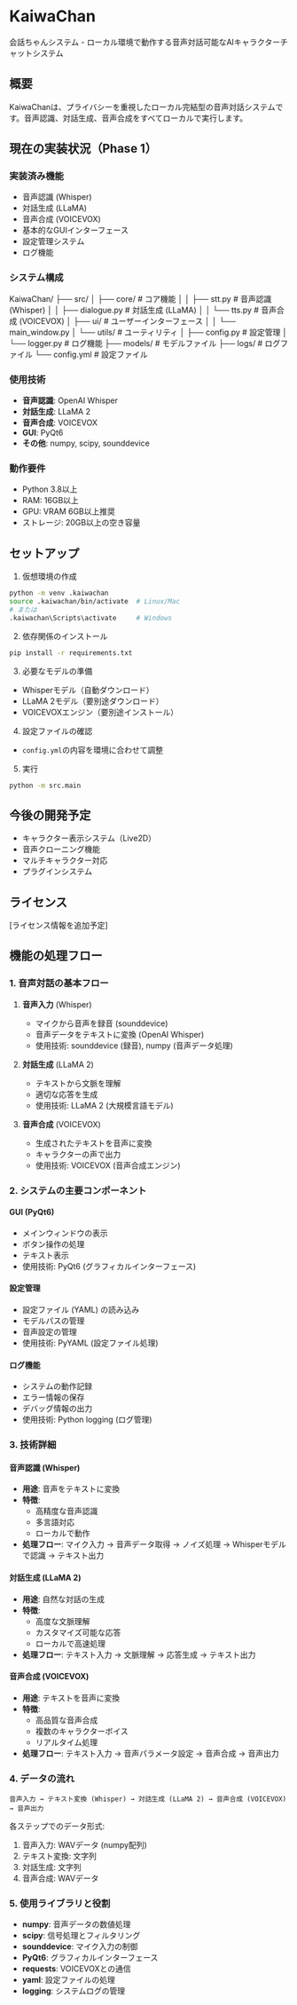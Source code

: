 # KaiwaChan
会話ちゃんシステム - ローカル環境で動作する音声対話可能なAIキャラクターチャットシステム

## 概要
KaiwaChanは、プライバシーを重視したローカル完結型の音声対話システムです。音声認識、対話生成、音声合成をすべてローカルで実行します。

## 現在の実装状況（Phase 1）

### 実装済み機能
- 音声認識 (Whisper)
- 対話生成 (LLaMA)
- 音声合成 (VOICEVOX)
- 基本的なGUIインターフェース
- 設定管理システム
- ログ機能

### システム構成
KaiwaChan/
├── src/
│ ├── core/ # コア機能
│ │ ├── stt.py # 音声認識 (Whisper)
│ │ ├── dialogue.py # 対話生成 (LLaMA)
│ │ └── tts.py # 音声合成 (VOICEVOX)
│ ├── ui/ # ユーザーインターフェース
│ │ └── main_window.py
│ └── utils/ # ユーティリティ
│ ├── config.py # 設定管理
│ └── logger.py # ログ機能
├── models/ # モデルファイル
├── logs/ # ログファイル
└── config.yml # 設定ファイル

### 使用技術
- **音声認識**: OpenAI Whisper
- **対話生成**: LLaMA 2
- **音声合成**: VOICEVOX
- **GUI**: PyQt6
- **その他**: numpy, scipy, sounddevice

### 動作要件
- Python 3.8以上
- RAM: 16GB以上
- GPU: VRAM 6GB以上推奨
- ストレージ: 20GB以上の空き容量

## セットアップ

1. 仮想環境の作成
```bash
python -m venv .kaiwachan
source .kaiwachan/bin/activate  # Linux/Mac
# または
.kaiwachan\Scripts\activate     # Windows
```

2. 依存関係のインストール
```bash
pip install -r requirements.txt
```

3. 必要なモデルの準備
- Whisperモデル（自動ダウンロード）
- LLaMA 2モデル（要別途ダウンロード）
- VOICEVOXエンジン（要別途インストール）

4. 設定ファイルの確認
- `config.yml`の内容を環境に合わせて調整

5. 実行
```bash
python -m src.main
```

## 今後の開発予定
- キャラクター表示システム（Live2D）
- 音声クローニング機能
- マルチキャラクター対応
- プラグインシステム

## ライセンス
[ライセンス情報を追加予定]

## 機能の処理フロー

### 1. 音声対話の基本フロー
1. **音声入力** (Whisper)
   - マイクから音声を録音 (sounddevice)
   - 音声データをテキストに変換 (OpenAI Whisper)
   - 使用技術: sounddevice (録音), numpy (音声データ処理)

2. **対話生成** (LLaMA 2)
   - テキストから文脈を理解
   - 適切な応答を生成
   - 使用技術: LLaMA 2 (大規模言語モデル)

3. **音声合成** (VOICEVOX)
   - 生成されたテキストを音声に変換
   - キャラクターの声で出力
   - 使用技術: VOICEVOX (音声合成エンジン)

### 2. システムの主要コンポーネント

#### GUI (PyQt6)
- メインウィンドウの表示
- ボタン操作の処理
- テキスト表示
- 使用技術: PyQt6 (グラフィカルインターフェース)

#### 設定管理
- 設定ファイル (YAML) の読み込み
- モデルパスの管理
- 音声設定の管理
- 使用技術: PyYAML (設定ファイル処理)

#### ログ機能
- システムの動作記録
- エラー情報の保存
- デバッグ情報の出力
- 使用技術: Python logging (ログ管理)

### 3. 技術詳細

#### 音声認識 (Whisper)
- **用途**: 音声をテキストに変換
- **特徴**: 
  - 高精度な音声認識
  - 多言語対応
  - ローカルで動作
- **処理フロー**:
マイク入力 → 音声データ取得 → ノイズ処理 → Whisperモデルで認識 → テキスト出力

#### 対話生成 (LLaMA 2)
- **用途**: 自然な対話の生成
- **特徴**:
  - 高度な文脈理解
  - カスタマイズ可能な応答
  - ローカルで高速処理
- **処理フロー**:
テキスト入力 → 文脈理解 → 応答生成 → テキスト出力

#### 音声合成 (VOICEVOX)
- **用途**: テキストを音声に変換
- **特徴**:
  - 高品質な音声合成
  - 複数のキャラクターボイス
  - リアルタイム処理
- **処理フロー**:
テキスト入力 → 音声パラメータ設定 → 音声合成 → 音声出力

### 4. データの流れ
```
音声入力 → テキスト変換 (Whisper) → 対話生成 (LLaMA 2) → 音声合成 (VOICEVOX) → 音声出力
```

各ステップでのデータ形式:
1. 音声入力: WAVデータ (numpy配列)
2. テキスト変換: 文字列
3. 対話生成: 文字列
4. 音声合成: WAVデータ

### 5. 使用ライブラリと役割
- **numpy**: 音声データの数値処理
- **scipy**: 信号処理とフィルタリング
- **sounddevice**: マイク入力の制御
- **PyQt6**: グラフィカルインターフェース
- **requests**: VOICEVOXとの通信
- **yaml**: 設定ファイルの処理
- **logging**: システムログの管理
